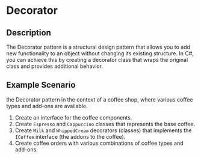 # Decorator

## Description

The Decorator pattern is a structural design pattern that allows you to add new functionality to an object without changing its existing structure. In C#, you can achieve this by creating a decorator class that wraps the original class and provides additional behavior.

## Example Scenario

the Decorator pattern in the context of a coffee shop, where various coffee types and add-ons are available.

1. Create an interface for the coffee components.
2. Create `Espresso` and `Cappuccino` classes that represents the base coffee.
3. Create `Milk` and `WhippedCream` decorators (classes) that implements the `ICoffee` interface (the addons to the coffee).
4. Create coffee orders with various combinations of coffee types and add-ons.